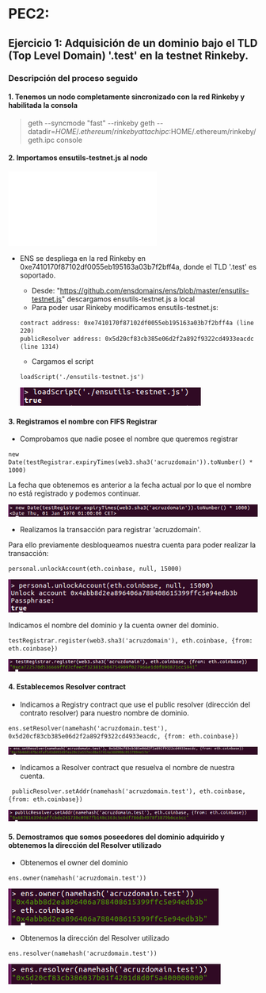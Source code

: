 # PEC2:

## Ejercicio 1: Adquisición de un dominio bajo el TLD (Top Level Domain) '.test' en la testnet Rinkeby.

### Descripción del proceso seguido
####  1. Tenemos un nodo completamente sincronizado con la red Rinkeby y habilitada la consola

>  geth --syncmode "fast" --rinkeby
>  geth --datadir=$HOME/.ethereum/rinkeby attach ipc:$HOME/.ethereum/rinkeby/geth.ipc console

####  2. Importamos ensutils-testnet.js al nodo

![ensutils-testnet.js](./ensutils-testnet.js)	

* ENS se despliega en la red Rinkeby en 0xe7410170f87102df0055eb195163a03b7f2bff4a, donde el TLD '.test' es soportado. 

    - Desde: "https://github.com/ensdomains/ens/blob/master/ensutils-testnet.js" descargamos ensutils-testnet.js a local
    - Para poder usar Rinkeby modificamos ensutils-testnet.js:
    ~~~
    contract address: 0xe7410170f87102df0055eb195163a03b7f2bff4a (line 220)
    publicResolver address: 0x5d20cf83cb385e06d2f2a892f9322cd4933eacdc (line 1314)
    ~~~
	- Cargamos el script
	~~~
	loadScript('./ensutils-testnet.js')
	~~~
	![img1](./images/loadScript.png)


####  3. Registramos el nombre con FIFS Registrar

   - Comprobamos que nadie posee el nombre que queremos registrar
   ~~~
   new Date(testRegistrar.expiryTimes(web3.sha3('acruzdomain')).toNumber() * 1000)
   ~~~
   La fecha que obtenemos es anterior a la fecha actual por lo que el nombre no está registrado y podemos continuar.

   ![img2](./images/checkNameExistance.png)


   - Realizamos la transacción para registrar 'acruzdomain'. 

   Para ello previamente desbloqueamos nuestra cuenta para poder realizar la transacción:
   ~~~
   personal.unlockAccount(eth.coinbase, null, 15000)
   ~~~
   ![img3](./images/unlockAccount.png)

   Indicamos el nombre del dominio y la cuenta owner del dominio.
   ~~~
   testRegistrar.register(web3.sha3('acruzdomain'), eth.coinbase, {from: eth.coinbase})
   ~~~
   ![img4](./images/contractRegistrar.png)
	

####  4. Establecemos Resolver contract

   - Indicamos a Registry contract que use el public resolver (dirección del contrato resolver) para nuestro nombre de dominio.
   ~~~
   ens.setResolver(namehash('acruzdomain.test'), 0x5d20cf83cb385e06d2f2a892f9322cd4933eacdc, {from: eth.coinbase})
   ~~~

   ![img5](./images/contractRegistry.png)

   - Indicamos a Resolver contract que resuelva el nombre de nuestra cuenta.
   ~~~
	publicResolver.setAddr(namehash('acruzdomain.test'), eth.coinbase, {from: eth.coinbase})
   ~~~

   ![img6](./images/contractResolver.png)
       

####  5. Demostramos que somos poseedores del dominio adquirido y obtenemos la dirección del Resolver utilizado

   - Obtenemos el owner del dominio
   ~~~
   ens.owner(namehash('acruzdomain.test'))
   ~~~
  
   ![img7](./images/domainOwner.png)

   - Obtenemos la dirección del Resolver utilizado
   ~~~
   ens.resolver(namehash('acruzdomain.test'))
   ~~~
  
   ![img8](./images/resolverAddress.png)
